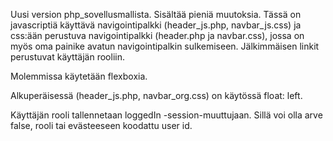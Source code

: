 Uusi version php_sovellusmallista. Sisältää pieniä muutoksia.
Tässä on javascriptiä käyttävä navigointipalkki (header_js.php, navbar_js.css) ja css:ään perustuva navigointipalkki (header.php ja navbar.css), jossa on myös oma painike avatun navigointipalkin sulkemiseen.  Jälkimmäisen linkit perustuvat käyttäjän rooliin.

Molemmissa käytetään flexboxia. 

Alkuperäisessä (header_js.php, navbar_org.css) on käytössä float: left.

Käyttäjän rooli tallennetaan loggedIn -session-muuttujaan. Sillä voi olla arve false,
rooli tai evästeeseen koodattu user id. 